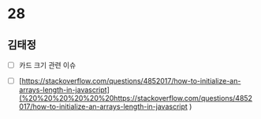 # 28

## 김태정

* [ ] 카드 크기 관련 이슈
* [ ] [https://stackoverflow.com/questions/4852017/how-to-initialize-an-arrays-length-in-javascript](%20%20%20%20%20%20https://stackoverflow.com/questions/4852017/how-to-initialize-an-arrays-length-in-javascript
  )



